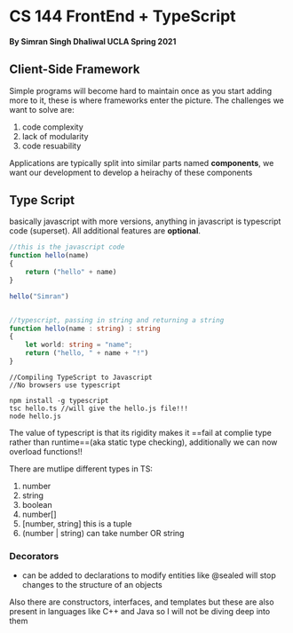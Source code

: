 # CS 144 FrontEnd + TypeScript

#### By Simran Singh Dhaliwal UCLA Spring 2021



## Client-Side Framework

Simple programs will become hard to maintain once as you start adding more to it, these is where frameworks enter the picture. The challenges we want to solve are:

1. code complexity
2. lack of modularity 
3. code resuability 

 Applications are typically split into similar parts named **components**, we want our development to develop a heirachy  of these components

## Type Script

basically javascript with more versions, anything in javascript is typescript code (superset).  All additional features are **optional**. 

```typescript
//this is the javascript code
function hello(name)
{
    return ("hello" + name)
}

hello("Simran")


//typescript, passing in string and returning a string
function hello(name : string) : string
{
    let world: string = "name";
    return ("hello, " + name + "!")
}
```



```shell
//Compiling TypeScript to Javascript
//No browsers use typescript

npm install -g typescript
tsc hello.ts //will give the hello.js file!!!
node hello.js
```

The value of typescript is that its rigidity makes it ==fail at complie type rather than runtime==(aka static type checking), additionally we can now overload functions!!

There are mutlipe different types in TS:

1. number
2. string 
3. boolean
4. number[]
5. [number, string] this is a tuple
6. (number | string) can take number OR string

### Decorators 

* can be added to declarations to modify entities like @sealed will stop changes to the structure of an objects

Also there are constructors, interfaces, and templates but these are also present in languages like C++ and Java so I will not be diving deep into them

































